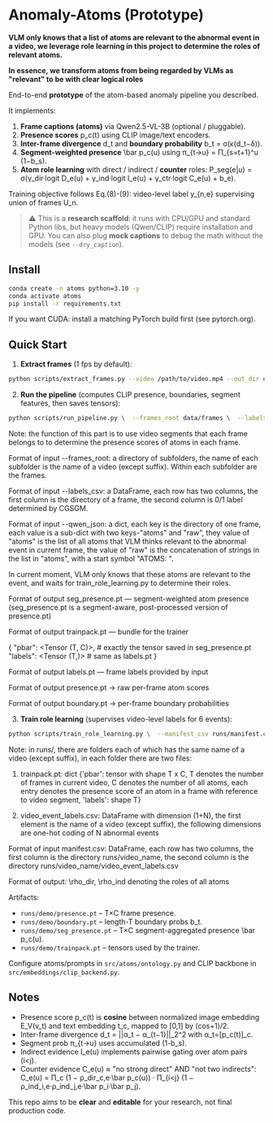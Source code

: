 # Anomaly-Atoms (Prototype)

**VLM only knows that a list of atoms are relevant to the abnormal event in a video, we leverage role learning in this project to determine the roles of relevant atoms.**

**In essence, we transform atoms from being regarded by VLMs as "relevant" to be with clear logical roles**

End-to-end **prototype** of the atom-based anomaly pipeline you described.

It implements:

1) **Frame captions (atoms)** via Qwen2.5-VL-3B (optional / pluggable).
2) **Presence scores** p_c(t) using CLIP image/text encoders.
3) **Inter-frame divergence** d_t and **boundary probability** b_t = σ(κ(d_t−δ)).
4) **Segment-weighted presence** \bar p_c(u) using π_{t→u} = Π_{s=t+1}^u (1−b_s).
5) **Atom role learning** with direct / indirect / **counter** roles:
   P_seg(e|u) = σ(γ_dir·logit D_e(u) + γ_ind·logit I_e(u) + γ_ctr·logit C_e(u) + b_e).

Training objective follows Eq.(8)-(9): video-level label y_{n,e} supervising union of frames U_n.

> ⚠️ This is a **research scaffold**: it runs with CPU/GPU and standard Python libs, but
> heavy models (Qwen/CLIP) require installation and GPU. You can also plug **mock captions**
> to debug the math without the models (see `--dry_caption`).

## Install

```bash
conda create -n atoms python=3.10 -y
conda activate atoms
pip install -r requirements.txt
```

If you want CUDA: install a matching PyTorch build first (see pytorch.org).

## Quick Start

1) **Extract frames** (1 fps by default):
```bash
python scripts/extract_frames.py --video /path/to/video.mp4 --out_dir data/frames --fps 1
```

2) **Run the pipeline** (computes CLIP presence, boundaries, segment features, then saves tensors):
```bash
python scripts/run_pipeline.py \  --frames_root data/frames \  --labels_csv data/frame_labels.csv \  --out_dir runs/demo \  --window 20 \  --delta 0.6 --kappa 8.0 \  --qwen_json /path/to/qwen_atoms.json --lambda_atoms 0.25 --lambda_resemble 0.1  
```
Note: the function of this part is to use video segments that each frame belongs to to determine the presence scores of atoms in each frame. 

Format of input --frames_root: a directory of subfolders, the name of each subfolder is the name of a video (except suffix). Within each subfolder are the frames. 

Format of input --labels_csv: a DataFrame, each row has two columns, the first column is the directory of a frame, the second column is 0/1 label determined by CGSGM. 

Format of input --qwen_json: a dict, each key is the directory of one frame, each value is a sub-dict with two keys-"atoms" and "raw", they value of "atoms" is the list of all atoms that VLM thinks relevant to the abnormal event in current frame, the value of "raw" is the concatenation of strings in the list in "atoms", with a start symbol "ATOMS: ".

In current moment, VLM only knows that these atoms are relevant to the event, and waits for train_role_learning.py to determine their roles. 

Format of output seg_presence.pt — segment-weighted atom presence (seg_presence.pt is a segment-aware, post-processed version of presence.pt) 

Format of output trainpack.pt — bundle for the trainer

{
  "pbar":  <Tensor (T, C)>,   # exactly the tensor saved in seg_presence.pt
  "labels": <Tensor (T,)>      # same as labels.pt
}

Format of output labels.pt — frame labels provided by input 

Format of output presence.pt → raw per-frame atom scores 

Format of output boundary.pt → per-frame boundary probabilities  

3) **Train role learning** (supervises video-level labels for 6 events):
```bash
python scripts/train_role_learning.py \  --manifest_csv runs/manifest.csv --epochs 60 --topk 10 --freeze_bias_epochs 5 
```
Note: in runs/, there are folders each of which has the same name of a video (except suffix), in each folder there are two files: 

1. trainpack.pt: dict {'pbar': tensor with shape T x C, T denotes the number of frames in current video, C denotes the number of all atoms, each entry denotes the presence score of an atom in a frame with reference to video segment, 'labels': shape T} 

2. video_event_labels.csv: DataFrame with dimension (1+N), the first element is the name of a video (except suffix), the following dimensions are one-hot coding of N abnormal events 

Format of input manifest.csv: DataFrame, each row has two columns, the first column is the directory runs/video_name, the second column is the directory runs/video_name/video_event_labels.csv 

Format of output: \rho_dir, \rho_ind denoting the roles of all atoms 

Artifacts:
- `runs/demo/presence.pt` – T×C frame presence.
- `runs/demo/boundary.pt` – length-T boundary probs b_t.
- `runs/demo/seg_presence.pt` – T×C segment-aggregated presence \bar p_c(u).
- `runs/demo/trainpack.pt` – tensors used by the trainer.

Configure atoms/prompts in `src/atoms/ontology.py` and CLIP backbone in `src/embeddings/clip_backend.py`.

## Notes
- Presence score p_c(t) is **cosine** between normalized image embedding E_V(v_t) and text embedding t_c, mapped to [0,1] by (cos+1)/2.
- Inter-frame divergence d_t = ||α_t − α_{t−1}||_2^2 with α_t=[p_c(t)]_c.
- Segment prob π_{t→u} uses accumulated (1-b_s).
- Indirect evidence I_e(u) implements pairwise gating over atom pairs (i<j).
- Counter evidence C_e(u) ≈ "no strong direct" AND "not two indirects":
  C_e(u) = Π_c (1 − ρ_dir_c,e·\bar p_c(u)) · Π_{i<j} (1 − ρ_ind_i,e·ρ_ind_j,e·\bar p_i·\bar p_j).

This repo aims to be **clear** and **editable** for your research, not final production code.
